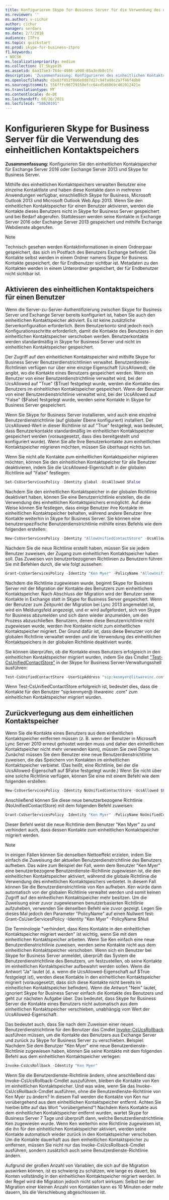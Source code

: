 ```yaml
---
title: Konfigurieren Skype for Business Server für die Verwendung des einheitlichen Kontaktspeichers
ms.reviewer: ''
ms.author: v-cichur
author: cichur
manager: serdars
ms.date: 2/7/2018
audience: ITPro
ms.topic: quickstart
ms.prod: skype-for-business-itpro
f1.keywords:
- NOCSH
ms.localizationpriority: medium
ms.collection: IT_Skype16
ms.assetid: 6aa17ae3-764e-4986-a900-85a3cdb8c1fc
description: 'Zusammenfassung: Konfigurieren des einheitlichen Kontaktspeichers für Exchange Server und Skype for Business Server.'
ms.openlocfilehash: d3e83f052f866e0d87d27c94fad8c2a7f46f4db0
ms.sourcegitcommit: 556fffc96729150efcc04cd5d6069c402012421e
ms.translationtype: MT
ms.contentlocale: de-DE
ms.lasthandoff: 08/26/2021
ms.locfileid: "58620101"
---
```

# <a name="configure-skype-for-business-server-to-use-the-unified-contact-store"></a>Konfigurieren Skype for Business Server für die Verwendung des einheitlichen Kontaktspeichers
 
**Zusammenfassung:** Konfigurieren Sie den einheitlichen Kontaktspeicher für Exchange Server 2016 oder Exchange Server 2013 und Skype for Business Server.
  
Mithilfe des einheitlichen Kontaktspeichers verwalten Benutzer eine einzelne Kontaktliste und haben diese Kontakte dann in mehreren Anwendungen verfügbar, einschließlich Skype for Business, Microsoft Outlook 2013 und Microsoft Outlook Web App 2013. Wenn Sie den einheitlichen Kontaktspeicher für einen Benutzer aktivieren, werden die Kontakte dieses Benutzers nicht in Skype for Business Server gespeichert und bei Bedarf abgerufen. Stattdessen werden seine Kontakte in Exchange Server 2016 oder Exchange Server 2013 gespeichert und mithilfe Exchange Webdienste abgerufen.
  
> [!NOTE]
> Technisch gesehen werden Kontaktinformationen in einem Ordnerpaar gespeichert, das sich im Postfach des Benutzers Exchange befindet. Die Kontakte selbst werden in einem Ordner namens Skype for Business Kontakte gespeichert, der für Endbenutzer sichtbar ist. Metadaten zu den Kontakten werden in einem Unterordner gespeichert, der für Endbenutzer nicht sichtbar ist. 
  
## <a name="enabling-the-unified-contact-store-for-a-user"></a>Aktivieren des einheitlichen Kontaktspeichers für einen Benutzer

Wenn die Server-zu-Server-Authentifizierung zwischen Skype for Business Server und Exchange Server bereits konfiguriert ist, haben Sie auch den einheitlichen Kontaktspeicher aktiviert. Es ist keine zusätzliche Serverkonfiguration erforderlich. Beim Benutzerkonto sind jedoch noch Konfigurationsschritte erforderlich, damit die Kontakte des Benutzers in den einheitlichen Kontaktspeicher verschoben werden. Benutzerkontakte werden standardmäßig in Skype for Business Server und nicht im einheitlichen Kontaktspeicher gespeichert.
  
Der Zugriff auf den einheitlichen Kontaktspeicher wird mithilfe Skype for Business Server Benutzerdienstrichtlinien verwaltet. Benutzerdienste-Richtlinien verfügen nur über eine einzige Eigenschaft (UcsAllowed), die angibt, wo die Kontakte eines Benutzers gespeichert werden. Wenn ein Benutzer von einer Benutzerdienstrichtlinie verwaltet wird, bei der UcsAllowed auf "True" ($True) festgelegt wurde, werden die Kontakte des Benutzers im einheitlichen Kontaktspeicher gespeichert. Wenn der Benutzer von einer Benutzerdienstrichtlinie verwaltet wird, bei der UcsAllowed auf "False" ($False) festgelegt wurde, werden seine Kontakte in Skype for Business Server gespeichert.
  
Wenn Sie Skype for Business Server installieren, wird auch eine einzelne Benutzerdienstrichtlinie (auf globaler Ebene konfiguriert) installiert. Der UcsAllowed-Wert in dieser Richtlinie ist auf "True" festgelegt, was bedeutet, dass Benutzerkontakte standardmäßig im einheitlichen Kontaktspeicher gespeichert werden (vorausgesetzt, dass dies bereitgestellt und konfiguriert wurde). Wenn Sie alle Ihre Benutzerkontakte zum einheitlichen Kontaktspeicher migrieren möchten, müssen Sie überhaupt nichts tun. 
  
Wenn Sie nicht alle Kontakte zum einheitlichen Kontaktspeicher migrieren möchten, können Sie den einheitlichen Kontaktspeicher für alle Benutzer deaktivieren, indem Sie die UcsAllowed-Eigenschaft in der globalen Richtlinie auf "False" festlegen:
  
```powershell
Set-CsUserServicesPolicy -Identity global -UcsAllowed $False
```

Nachdem Sie den einheitlichen Kontaktspeicher in der globalen Richtlinie deaktiviert haben, können Sie eine Benutzerrichtlinie erstellen, die die Verwendung des einheitlichen Kontaktspeichers ermöglicht. Auf diese Weise können Sie festlegen, dass einige Benutzer ihre Kontakte im einheitlichen Kontaktspeicher behalten, während andere Benutzer ihre Kontakte weiterhin in Skype for Business Server. Sie können eine benutzerspezifische Benutzerdienstrichtlinie mithilfe eines Befehls wie dem folgenden erstellen:
  
```powershell
New-CsUserServicesPolicy -Identity "AllowUnifiedContactStore" -UcsAllowed $True
```

Nachdem Sie die neue Richtlinie erstellt haben, müssen Sie sie jedem Benutzer zuweisen, der Zugang zum einheitlichen Kontaktspeicher haben soll. Das Zuweisen von benutzerbezogenen Richtlinien zu Benutzern führen Sie mit Befehlen durch, die wie folgt aussehen:
  
```powershell
Grant-CsUserServicesPolicy -Identity "Ken Myer" -PolicyName "AllowUnifiedContactStore"
```

Nachdem die Richtlinie zugewiesen wurde, beginnt Skype for Business Server mit der Migration der Kontakte des Benutzers zum einheitlichen Kontaktspeicher. Nach Abschluss der Migration wird der Benutzer seine Kontakte in Exchange statt in Skype for Business Server gespeichert. Wenn der Benutzer zum Zeitpunkt der Migration bei Lync 2013 angemeldet ist, wird ein Meldungsfeld angezeigt, und er wird aufgefordert, sich von Skype for Business abzumelden und sich dann wieder anzumelden, um den Prozess abzuschließen. Benutzern, denen diese Benutzerrichtlinie nicht zugewiesen wurde, werden ihre Kontakte nicht zum einheitlichen Kontaktspeicher migriert. Der Grund dafür ist, dass diese Benutzer von der globalen Richtlinie verwaltet werden und die Verwendung des einheitlichen Kontaktspeichers in der globalen Richtlinie deaktiviert wurde.
  
Sie können überprüfen, ob die Kontakte eines Benutzers erfolgreich in den einheitlichen Kontaktspeicher migriert wurden, indem Sie das Cmdlet ["Test-CsUnifiedContactStore"](/powershell/module/skype/test-csunifiedcontactstore?view=skype-ps) in der Skype for Business Server-Verwaltungsshell ausführen:
  
```powershell
Test-CsUnifiedContactStore -UserSipAddress "sip:kenmyer@litwareinc.com" -TargetFqdn "atl-cs-001.litwareinc.com"
```

Wenn Test-CsUnifiedContactStore erfolgreich ist, bedeutet dies, dass die Kontakte für den Benutzer "sip:kenmyer@ <span></span> litwareinc <span></span> .com" zum einheitlichen Kontaktspeicher migriert wurden.
  
## <a name="rolling-back-the-unified-contact-store"></a>Zurückverlegung aus dem einheitlichen Kontaktspeicher

Wenn Sie die Kontakte eines Benutzers aus dem einheitlichen Kontaktspeicher entfernen müssen (z. B. wenn der Benutzer in Microsoft Lync Server 2010 erneut gehostet werden muss und daher den einheitlichen Kontaktspeicher nicht mehr verwenden kann), müssen Sie zwei Dinge tun. Zunächst müssen Sie dem Benutzer eine neue Benutzerdienstrichtlinie zuweisen, die das Speichern von Kontakten im einheitlichen Kontaktspeicher verbietet. (Das heißt, eine Richtlinie, bei der die UcsAllowed-Eigenschaft auf $False festgelegt wurde.) Wenn Sie nicht über eine solche Richtlinie verfügen, können Sie eine mit einem Befehl wie dem folgenden erstellen:
  
```powershell
New-CsUserServicesPolicy -Identity NoUnifiedContactStore -UcsAllowed $False
```

Anschließend können Sie diese neue benutzerbezogene Richtlinie (NoUnifiedContactStore) mit dem folgenden Befehl zuweisen:
  
```powershell
Grant-CsUserServicesPolicy -Identity "Ken Myer" -PolicyName NoUnifiedContactStore
```

Dieser Befehl weist die neue Richtlinie dem Benutzer "Ken Myer" zu und verhindert auch, dass dessen Kontakte zum einheitlichen Kontaktspeicher migriert werden.
  
> [!NOTE]
> In einigen Fällen können Sie denselben Nettoeffekt erzielen, indem Sie einfach die Zuweisung der aktuellen Benutzerdienstrichtlinie des Benutzers aufheben. Das wäre zum Beispiel der Fall, wenn dem Benutzer "Ken Myer" eine benutzerbezogene Benutzerdienste-Richtlinie zugewiesen ist, die den einheitlichen Kontaktspeicher aktiviert, während die globale Richtlinie die Verwendung des einheitlichen Kontaktspeichers verbietet. In diesem Fall können Sie die Benutzerdienstrichtlinie von Ken aufheben. Ken würde dann automatisch von der globalen Richtlinie verwaltet werden und somit keinen Zugriff auf den einheitlichen Kontaktspeicher mehr besitzen. Um die Zuweisung einer zuvor zugewiesenen benutzerbasierten Richtlinie aufzuheben, verwenden Sie denselben Befehl wie zuvor gezeigt. Legen Sie dieses Mal jedoch den Parameter "PolicyName" auf einen Nullwert fest: Grant-CsUserServicesPolicy -Identity "Ken Myer" -PolicyName $Null 
  
Die Terminologie "verhindert, dass Kens Kontakte in den einheitlichen Kontaktspeicher migriert werden" ist wichtig, wenn Sie mit dem einheitlichen Kontaktspeicher arbeiten. Wenn Sie Ken einfach eine neue Benutzerdienstrichtlinie zuweisen, werden seine Kontakte nicht aus dem einheitlichen Kontaktspeicher verschoben. Wenn sich ein Benutzer bei Skype for Business Server anmeldet, überprüft das System die Benutzerdienstrichtlinie des Benutzers, um festzustellen, ob seine Kontakte im einheitlichen Kontaktspeicher aufbewahrt werden sollen. Wenn die Antwort "Ja" lautet (d. a. wenn die UcsAllowed-Eigenschaft auf $True festgelegt ist), werden diese Kontakte in den einheitlichen Kontaktspeicher migriert (vorausgesetzt, dass sich diese Kontakte nicht bereits im einheitlichen Kontaktspeicher befinden). Wenn die Antwort "Nein" lautet, ignoriert Skype for Business Server einfach die Kontakte des Benutzers und geht zur nächsten Aufgabe über. Das bedeutet, dass Skype for Business Server die Kontakte eines Benutzers nicht automatisch aus dem einheitlichen Kontaktspeicher verschieben, unabhängig vom Wert der UcsAllowed-Eigenschaft.
  
Das bedeutet auch, dass Sie nach dem Zuweisen einer neuen Benutzerdienstrichtlinie für den Benutzer das Cmdlet [Invoke-CsUcsRollback](/powershell/module/skype/invoke-csucsrollback?view=skype-ps) ausführen müssen, um die Kontakte des Benutzers aus Exchange Server und zurück zu Skype for Business Server zu verschieben. Beispiel: Nachdem Sie dem Benutzer "Ken Myer" eine neue Benutzerdienste-Richtlinie zugewiesen haben, können Sie seine Kontakte mit dem folgenden Befehl aus dem einheitlichen Kontaktspeicher verlegen:
  
```powershell
Invoke-CsUcsRollback -Identity "Ken Myer"
```

Wenn Sie die Benutzerdienste-Richtlinie ändern, ohne anschließend das Invoke-CsUcsRollback-Cmdlet auszuführen, bleiben die Kontakte von Ken im einheitlichen Kontaktspeicher. Und was wäre, wenn Sie das Invoke-CsUcsRollback-Cmdlet ausführen, ohne die Benutzerdienste-Richtlinie von Ken Myer zu ändern? In diesem Fall werden die Kontakte von Ken nur vorübergehend aus dem einheitlichen Kontaktspeicher entfernt. Achten Sie hierbei bitte auf das Wort "vorübergehend"! Nachdem Kens Kontakte aus dem einheitlichen Kontaktspeicher entfernt wurden, wartet Skype for Business Server 7 Tage und überprüft dann, welche Benutzerdienstrichtlinie Ken zugewiesen wurde. Wenn Ken weiterhin eine Richtlinie zugewiesen ist, die ihn für den einheitlichen Kontaktspeicher aktiviert, werden seine Kontakte automatisch wieder zurück in den Kontaktspeicher verschoben. Um die Kontakte dauerhaft aus dem einheitlichen Kontaktspeicher zu entfernen, müssen Sie nicht nur das Invoke-CsUcsRollback-Cmdlet ausführen, sondern zusätzlich auch seine Benutzerdienste-Richtlinie ändern.
  
Aufgrund der großen Anzahl von Variablen, die sich auf die Migration auswirken können, ist es schwierig zu schätzen, wie lange es dauert, bis Konten vollständig in den einheitlichen Kontaktspeicher migriert werden. In der Regel wird die Migration jedoch nicht sofort wirksam: Selbst bei der Migration einer kleinen Anzahl von Kontakten kann es 10 Minuten oder mehr dauern, bis die Verschiebung abgeschlossen ist.
